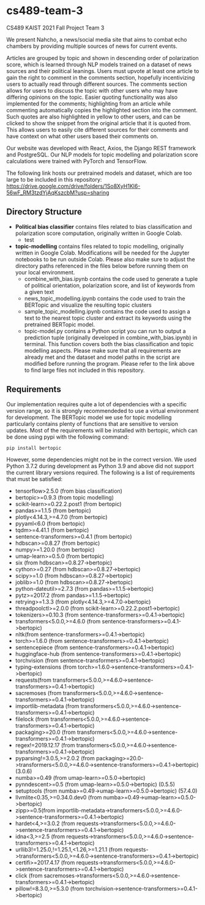 # cs489-team-3
CS489 KAIST 2021 Fall Project Team 3

We present Nahcho, a news/social media site that aims to combat echo chambers by providing multiple sources of news for current events.

Articles are grouped by topic and shown in descending order of polarization score, which is learned through NLP models trained on a dataset of news sources and their political leanings. Users must upvote at least one article to gain the right to comment in the comments section, hopefully incentivizing users to actually read through different sources. The comments section allows for users to discuss the topic with other users who may have differing opinions on the topic. Easier quoting functionality was also implemented for the comments; highlighting from an article while commenting automatically copies the highlighted section into the comment. Such quotes are also highlighted in yellow to other users, and can be clicked to show the snippet from the original article that it is quoted from. This allows users to easily cite different sources for their comments and have context on what other users based their comments on. 

Our website was developed with React, Axios, the Django REST framework and PostgreSQL.
Our NLP models for topic modelling and polarization score calculations were trained with PyTorch and TensorFlow.

The following link hosts our pretrained models and dataset, which are too large to be included in this repository: https://drive.google.com/drive/folders/1So8XyH1Kl6-56wF_RM3tzdYjAqKszcbM?usp=sharing

## Directory Structure
* **Political bias classifier** contains files related to bias classification and polarization score computation, originally written in Google Colab.
   * test 
* **topic-modelling** contains files related to topic modelling, originally written in Google Colab. Modifications will be needed for the Jupyter notebooks to be run outside Colab. Please also make sure to adjust the directory paths referenced in the files below before running them on your local environment.
    * combine_with_bias.ipynb contains the code used to generate a tuple of political orientation, polarization score, and list of keywords from a given text
    * news_topic_modelling.ipynb contains the code used to train the BERTopic and visualize the resulting topic clusters
    * sample_topic_modelling.ipynb contains the code used to assign a text to the nearest topic cluster and extract its keywords using the pretrained BERTopic model.
    * topic-model.py contains a Python script you can run to output a prediction tuple (originally developed in combine_with_bias.ipynb) in terminal. This function covers both the bias classification and topic modelling aspects. Please make sure that all requirements are already met and the dataset and model paths in the script are modified before running the program. Please refer to the link above to find large files not included in this repository.
    
## Requirements
Our implementation requires quite a lot of dependencies with a specific version range, so it is strongly recommendeded to use a virtual environment for development. The BERTopic model we use for topic modelling particularly contains plenty of functions that are sensitive to version updates. Most of the requirements will be installed with bertopic, which can be done using pypi with the following command:

```
pip install bertopic
```

However, some dependencies might not be in the correct version. We used Python 3.7.2 during development as Python 3.9 and above did not support the current library versions required. The following is a list of requirements that must be satisfied:

* tensorflow>2.5.0 (from bias classification)
* bertopic>=0.9.3 (from topic modelling)
* scikit-learn>=0.22.2.post1 (from bertopic)
* pandas>=1.1.5 (from bertopic)
* plotly<4.14.3,>=4.7.0 (from bertopic)
* pyyaml<6.0 (from bertopic)
* tqdm>=4.41.1 (from bertopic)
* sentence-transformers>=0.4.1 (from bertopic)
* hdbscan>=0.8.27 (from bertopic)
* numpy>=1.20.0 (from bertopic)
* umap-learn>=0.5.0 (from bertopic)
* six (from hdbscan>=0.8.27->bertopic)
* cython>=0.27 (from hdbscan>=0.8.27->bertopic)
* scipy>=1.0 (from hdbscan>=0.8.27->bertopic)
* joblib>=1.0 (from hdbscan>=0.8.27->bertopic)
* python-dateutil>=2.7.3 (from pandas>=1.1.5->bertopic)
* pytz>=2017.2 (from pandas>=1.1.5->bertopic)
* retrying>=1.3.3 (from plotly<4.14.3,>=4.7.0->bertopic)
* threadpoolctl>=2.0.0 (from scikit-learn>=0.22.2.post1->bertopic)
* tokenizers>=0.10.3 (from sentence-transformers>=0.4.1->bertopic)
* transformers<5.0.0,>=4.6.0 (from sentence-transformers>=0.4.1->bertopic)
* nltk(from sentence-transformers>=0.4.1->bertopic)
* torch>=1.6.0 (from sentence-transformers>=0.4.1->bertopic)
* sentencepiece (from sentence-transformers>=0.4.1->bertopic)
* huggingface-hub (from sentence-transformers>=0.4.1->bertopic)
* torchvision (from sentence-transformers>=0.4.1->bertopic)
* typing-extensions (from torch>=1.6.0->sentence-transformers>=0.4.1->bertopic)
* requests(from transformers<5.0.0,>=4.6.0->sentence-transformers>=0.4.1->bertopic)
* sacremoses (from transformers<5.0.0,>=4.6.0->sentence-transformers>=0.4.1->bertopic)
* importlib-metadata (from transformers<5.0.0,>=4.6.0->sentence-transformers>=0.4.1->bertopic)
* filelock (from transformers<5.0.0,>=4.6.0->sentence-transformers>=0.4.1->bertopic)
* packaging>=20.0 (from transformers<5.0.0,>=4.6.0->sentence-transformers>=0.4.1->bertopic)
* regex!=2019.12.17 (from transformers<5.0.0,>=4.6.0->sentence-transformers>=0.4.1->bertopic)
* pyparsing!=3.0.5,>=2.0.2 (from packaging>=20.0->transformers<5.0.0,>=4.6.0->sentence-transformers>=0.4.1->bertopic) (3.0.6)
* numba>=0.49 (from umap-learn>=0.5.0->bertopic)
* pynndescent>=0.5 (from umap-learn>=0.5.0->bertopic) (0.5.5)
* setuptools (from numba>=0.49->umap-learn>=0.5.0->bertopic) (57.4.0)
* llvmlite<0.35,>=0.34.0.dev0 (from numba>=0.49->umap-learn>=0.5.0->bertopic)
* zipp>=0.5(from importlib-metadata->transformers<5.0.0,>=4.6.0->sentence-transformers>=0.4.1->bertopic)
* hardet<4,>=3.0.2 (from requests->transformers<5.0.0,>=4.6.0->sentence-transformers>=0.4.1->bertopic)
* idna<3,>=2.5 (from requests->transformers<5.0.0,>=4.6.0->sentence-transformers>=0.4.1->bertopic)
* urllib3!=1.25.0,!=1.25.1,<1.26,>=1.21.1 (from requests->transformers<5.0.0,>=4.6.0->sentence-transformers>=0.4.1->bertopic)
* certifi>=2017.4.17 (from requests->transformers<5.0.0,>=4.6.0->sentence-transformers>=0.4.1->bertopic)
* click (from sacremoses->transformers<5.0.0,>=4.6.0->sentence-transformers>=0.4.1->bertopic)
* pillow!=8.3.0,>=5.3.0 (from torchvision->sentence-transformers>=0.4.1->bertopic)
